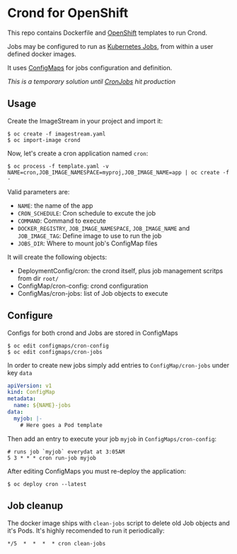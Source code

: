 Crond for OpenShift
===================

This repo contains Dockerfile and [OpenShift](https://github.com/openshift/origin/) templates to run Crond.

Jobs may be configured to run as [Kubernetes Jobs](http://kubernetes.io/docs/user-guide/jobs/), from within a user defined docker images.

It uses [ConfigMaps](http://kubernetes.io/docs/user-guide/configmap/) for jobs configuration and definition.

_This is a temporary solution until [CronJobs](http://kubernetes.io/docs/user-guide/cron-jobs/) hit production_

Usage
-----

Create the ImageStream in your project and import it:

    $ oc create -f imagestream.yaml
    $ oc import-image crond

Now, let's create a cron application named `cron`:

    $ oc process -f template.yaml -v NAME=cron,JOB_IMAGE_NAMESPACE=myproj,JOB_IMAGE_NAME=app | oc create -f -

Valid parameters are:

- `NAME`: the name of the app
- `CRON_SCHEDULE`: Cron schedule to excute the job
- `COMMAND`: Command to execute
- `DOCKER_REGISTRY`, `JOB_IMAGE_NAMESPACE`, `JOB_IMAGE_NAME` and `JOB_IMAGE_TAG`: Define image to use to run the job
- `JOBS_DIR`: Where to mount job's ConfigMap files

It will create the following objects:

- DeploymentConfig/cron: the crond itself, plus job management scritps from dir `root/`
- ConfigMap/cron-config: crond configuration
- ConfigMas/cron-jobs: list of Job objects to execute


Configure
---------

Configs for both crond and Jobs are stored in ConfigMaps

    $ oc edit configmaps/cron-config
    $ oc edit configmaps/cron-jobs

In order to create new jobs simply add entries to `ConfigMap/cron-jobs` under key `data`

```yaml
apiVersion: v1
kind: ConfigMap
metadata:
  name: ${NAME}-jobs
data:
  myjob: |-
    # Here goes a Pod template
```

Then add an entry to execute your job `myjob` in `ConfigMaps/cron-config`:

    # runs job `myjob` everydat at 3:05AM
    5 3 * * * cron run-job myjob

After editing ConfigMaps you must re-deploy the application:

    $ oc deploy cron --latest

Job cleanup
-----------

The docker image ships with `clean-jobs` script to delete old Job objects and it's Pods.
It's highly recomended to run it periodically:

    */5  *  *  *  * cron clean-jobs

